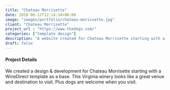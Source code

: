 ```yaml
---
title: "Chateau Morrisette"
date: 2018-06-12T12:14:34+06:00
image: "images/portfolio/chateau-morissette.jpg"
client: "Chateau Morrisette"
project_url : "https://www.thedogs.com/"
categories: ["template design"]
description: "A website created for Chateau Morrisette starting with a template."
draft: false
---
```


#### Project Details

We created a design & development for Chateau Morrisette starting with a WineDirect template as a base. This Virginia winery looks like a great venue and destination to visit. Plus dogs are welcome when you visit.

